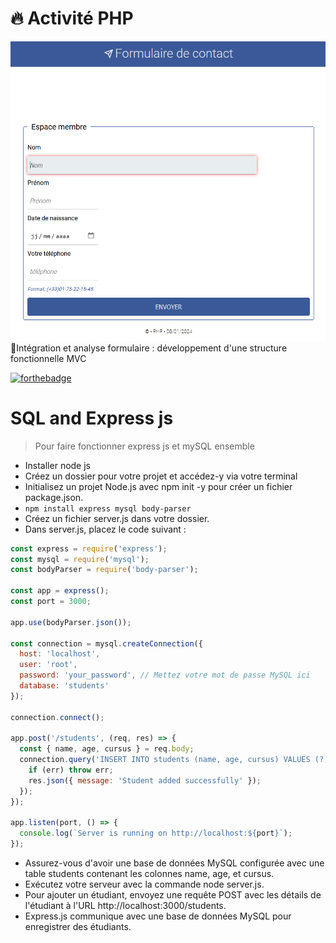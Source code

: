 # 🔥 Activité PHP 
![cover](./public/asset/cover.PNG)
🚀Intégration et analyse formulaire : développement d'une structure fonctionnelle MVC

[![forthebadge](https://forthebadge.com/images/badges/built-by-developers.svg)](https://forthebadge.com)
# SQL and Express js
> Pour faire fonctionner express js et mySQL ensemble 
* Installer node js
* Créez un dossier pour votre projet et accédez-y via votre terminal
* Initialisez un projet Node.js avec npm init -y pour créer un fichier package.json.
* ```npm install express mysql body-parser```
* Créez un fichier server.js dans votre dossier.
* Dans server.js, placez le code suivant :
```js
const express = require('express');
const mysql = require('mysql');
const bodyParser = require('body-parser');

const app = express();
const port = 3000;

app.use(bodyParser.json());

const connection = mysql.createConnection({
  host: 'localhost',
  user: 'root',
  password: 'your_password', // Mettez votre mot de passe MySQL ici
  database: 'students'
});

connection.connect();

app.post('/students', (req, res) => {
  const { name, age, cursus } = req.body;
  connection.query('INSERT INTO students (name, age, cursus) VALUES (?, ?, ?)', [name, age, cursus], (err, result) => {
    if (err) throw err;
    res.json({ message: 'Student added successfully' });
  });
});

app.listen(port, () => {
  console.log(`Server is running on http://localhost:${port}`);
});
```
* Assurez-vous d'avoir une base de données MySQL configurée avec une table students contenant les colonnes name, age, et cursus.
* Exécutez votre serveur avec la commande node server.js.
* Pour ajouter un étudiant, envoyez une requête POST avec les détails de l'étudiant à l'URL http://localhost:3000/students.
* Express.js communique avec une base de données MySQL pour enregistrer des étudiants.



